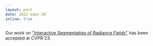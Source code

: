 ```yaml
---
layout: post
date: 2022-Sept-20
inline: true
---
```


Our work on ["Interactive Segmentation of Radiance Fields"](https://rahul-goel.github.io/isrf/) has been accepted at CVPR'23.
